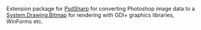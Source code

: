 Extension package for [PsdSharp](https://www.nuget.org/packages/PsdSharp/) for converting Photoshop image data to a [System.Drawing.Bitmap](https://learn.microsoft.com/en-us/dotnet/api/system.drawing.bitmap) for rendering with GDI+ graphics libraries, WinForms etc.